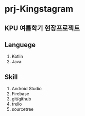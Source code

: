 prj-Kingstagram
==================================
KPU 여름학기 현장프로젝트 
---------------------------

Languege 
----------------------------
1. Kotlin
2. Java

Skill
-----------------------------
1. Android Studio
2. Firebase
3. git/github
4. trello
5. sourcetree
